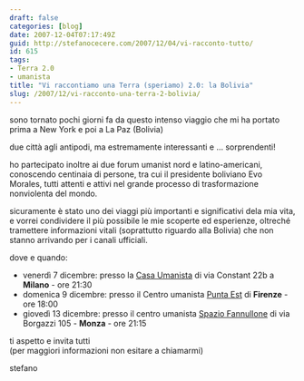 ```yaml
---
draft: false
categories: [blog]
date: 2007-12-04T07:17:49Z
guid: http://stefanocecere.com/2007/12/04/vi-racconto-tutto/
id: 615
tags:
- Terra 2.0
- umanista
title: "Vi raccontiamo una Terra (speriamo) 2.0: la Bolivia"
slug: /2007/12/vi-racconto-una-terra-2-bolivia/
---
```


sono tornato pochi giorni fa da questo intenso viaggio che mi ha portato prima a New York e poi a La Paz (Bolivia)

due città agli antipodi, ma estremamente interessanti e … sorprendenti!

ho partecipato inoltre ai due forum umanist nord e latino-americani, conoscendo centinaia di persone, tra cui il presidente boliviano Evo Morales, tutti attenti e attivi nel grande processo di trasformazione nonviolenta del mondo.

sicuramente è stato uno dei viaggi più importanti e significativi dela mia vita, e vorrei condividere il più possibile le mie scoperte ed esperienze, oltreché tramettere informazioni vitali (soprattutto riguardo alla Bolivia) che non stanno arrivando per i canali ufficiali.

dove e quando:

- venerdì 7 dicembre: presso la <a href="https://www.casaumanista.it">Casa Umanista</a> di via Constant 22b a **Milano** - ore 21:30
- domenica 9 dicembre: presso il Centro umanista <a href="https://associazioni.comune.firenze.it/puntaest/chisiamo/chisiamo.html" >Punta Est</a> di **Firenze** - ore 18:00
- giovedì 13 dicembre: presso il centro umanista [Spazio Fannullone](https://www.ilfannullone.it/spazio/) di via Borgazzi 105 - **Monza** - ore 21:15

ti aspetto e invita tutti  
(per maggiori informazioni non esitare a chiamarmi)

stefano
